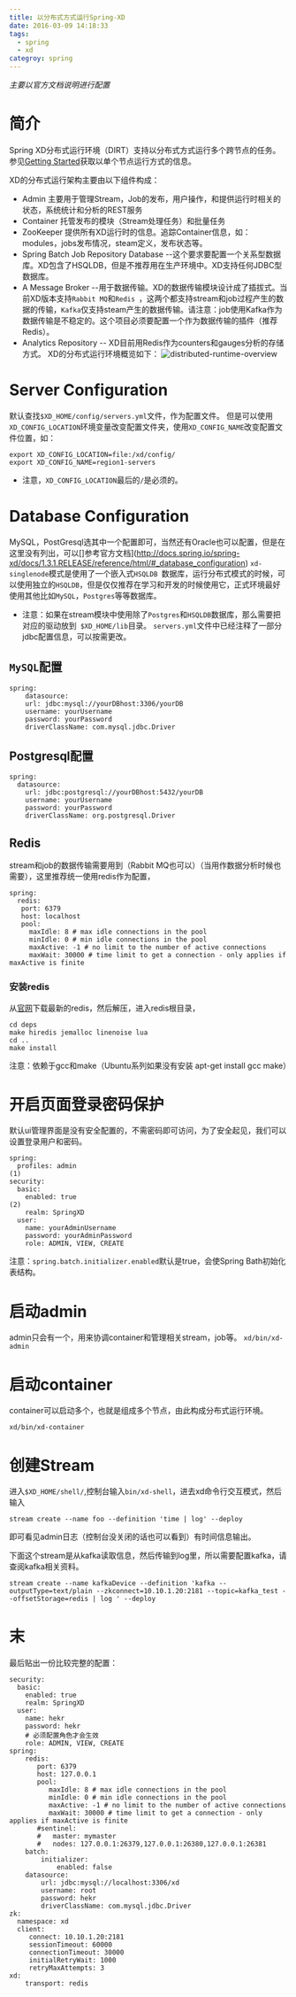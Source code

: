 ```yaml
---
title: 以分布式方式运行Spring-XD
date: 2016-03-09 14:18:33
tags:
  - spring
  - xd
categroy: spring
---
```

*主要以官方文档说明进行配置*
# 简介
Spring XD分布式运行环境（DIRT）支持以分布式方式运行多个跨节点的任务。参见[Getting Started](http://docs.spring.io/spring-xd/docs/1.3.1.RELEASE/reference/html/#getting-started)获取以单个节点运行方式的信息。

XD的分布式运行架构主要由以下组件构成：
- Admin 主要用于管理Stream，Job的发布，用户操作，和提供运行时相关的状态，系统统计和分析的REST服务
- Container 托管发布的模块（Stream处理任务）和批量任务
- ZooKeeper 提供所有XD运行时的信息。追踪Container信息，如：modules，jobs发布情况，steam定义，发布状态等。
- Spring Batch Job Repository Database --这个要求要配置一个关系型数据库。XD包含了HSQLDB，但是不推荐用在生产环境中。XD支持任何JDBC型数据库。
- A Message Broker --用于数据传输。XD的数据传输模块设计成了插拔式。当前XD版本支持`Rabbit MQ`和`Redis `，这两个都支持stream和job过程产生的数据的传输，`Kafka`仅支持steam产生的数据传输。请注意：job使用Kafka作为数据传输是不稳定的。这个项目必须要配置一个作为数据传输的插件（推荐Redis）。
- Analytics Repository -- XD目前用Redis作为counters和gauges分析的存储方式。
XD的分布式运行环境概览如下：
![distributed-runtime-overview](/images/distributed-runtime-overview.png)

# Server Configuration
默认查找`$XD_HOME/config/servers.yml`文件，作为配置文件。
但是可以使用`XD_CONFIG_LOCATION`环境变量改变配置文件夹，使用`XD_CONFIG_NAME`改变配置文件位置，如：
```
export XD_CONFIG_LOCATION=file:/xd/config/
export XD_CONFIG_NAME=region1-servers
```
* 注意，`XD_CONFIG_LOCATION`最后的`/`是必须的。

# Database Configuration
MySQL，PostGresql选其中一个配置即可，当然还有Oracle也可以配置，但是在这里没有列出，可以[]参考官方文档](http://docs.spring.io/spring-xd/docs/1.3.1.RELEASE/reference/html/#_database_configuration)
`xd-singlenode`模式是使用了一个嵌入式`HSQLDB `数据库，运行分布式模式的时候，可以使用独立的`HSQLDB`，但是仅仅推荐在学习和开发的时候使用它，正式环境最好使用其他比如`MySQL`，`Postgres`等等数据库。
* 注意：如果在stream模块中使用除了`Postgres`和`HSQLDB`数据库，那么需要把对应的驱动放到` $XD_HOME/lib`目录。
`servers.yml`文件中已经注释了一部分jdbc配置信息，可以按需更改。

## `MySQL`配置
```
spring:
    datasource:
    url: jdbc:mysql://yourDBhost:3306/yourDB
    username: yourUsername
    password: yourPassword
    driverClassName: com.mysql.jdbc.Driver
```
## Postgresql配置
```
spring:
  datasource:
    url: jdbc:postgresql://yourDBhost:5432/yourDB
    username: yourUsername
    password: yourPassword
    driverClassName: org.postgresql.Driver
```
## Redis
stream和job的数据传输需要用到（Rabbit MQ也可以）（当用作数据分析时候也需要），这里推荐统一使用redis作为配置，
```
spring:
  redis:
   port: 6379
   host: localhost
   pool:
     maxIdle: 8 # max idle connections in the pool
     minIdle: 0 # min idle connections in the pool
     maxActive: -1 # no limit to the number of active connections
     maxWait: 30000 # time limit to get a connection - only applies if maxActive is finite
```
### 安装redis
从[官网](redis.io)下载最新的redis，然后解压，进入redis根目录，
```
cd deps
make hiredis jemalloc linenoise lua
cd ..
make install
```
注意：依赖于gcc和make（Ubuntu系列如果没有安装 apt-get install gcc make）

# 开启页面登录密码保护
默认ui管理界面是没有安全配置的，不需密码即可访问，为了安全起见，我们可以设置登录用户和密码。
```
spring:
  profiles: admin                                                     (1)
security:
  basic:
    enabled: true                                                     (2)
    realm: SpringXD                                                  
  user:
    name: yourAdminUsername
    password: yourAdminPassword
    role: ADMIN, VIEW, CREATE       
```

注意：`spring.batch.initializer.enabled`默认是true，会使Spring Bath初始化表结构。

# 启动admin
admin只会有一个，用来协调container和管理相关stream，job等。
`xd/bin/xd-admin`

# 启动container
container可以启动多个，也就是组成多个节点，由此构成分布式运行环境。
```
xd/bin/xd-container
```

# 创建Stream
进入`$XD_HOME/shell/`,控制台输入`bin/xd-shell`，进去xd命令行交互模式，然后输入
```
stream create --name foo --definition 'time | log' --deploy
```
即可看见admin日志（控制台没关闭的话也可以看到）有时间信息输出。

下面这个stream是从kafka读取信息，然后传输到log里，所以需要配置kafka，请查阅kafka相关资料。

```
stream create --name kafkaDevice --definition 'kafka --outputType=text/plain --zkconnect=10.10.1.20:2181 --topic=kafka_test --offsetStorage=redis | log ' --deploy
```

# 末
最后贴出一份比较完整的配置：

```
security:
  basic:
    enabled: true
    realm: SpringXD
  user:
    name: hekr
    password: hekr
    # 必须配置角色才会生效
    role: ADMIN, VIEW, CREATE
spring:
    redis:
       port: 6379
       host: 127.0.0.1
       pool:
          maxIdle: 8 # max idle connections in the pool
          minIdle: 0 # min idle connections in the pool
          maxActive: -1 # no limit to the number of active connections
          maxWait: 30000 # time limit to get a connection - only applies if maxActive is finite
       #sentinel:
       #   master: mymaster
       #   nodes: 127.0.0.1:26379,127.0.0.1:26380,127.0.0.1:26381
    batch:
        initializer:
            enabled: false
    datasource:
        url: jdbc:mysql://localhost:3306/xd
        username: root
        password: hekr
        driverClassName: com.mysql.jdbc.Driver
zk:
  namespace: xd
  client:
     connect: 10.10.1.20:2181
     sessionTimeout: 60000
     connectionTimeout: 30000
     initialRetryWait: 1000
     retryMaxAttempts: 3
xd:
    transport: redis
```

